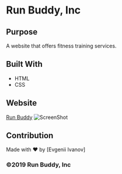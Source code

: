 # Run Buddy, Inc

## Purpose
A website that offers fitness training services. 

## Built With
* HTML
* CSS

## Website
[Run Buddy](https://evgeniii7.github.io/run-buddy/)
![ScreenShot]()

## Contribution
Made with ❤️ by [Evgenii Ivanov]

### ©️2019 Run Buddy, Inc 
